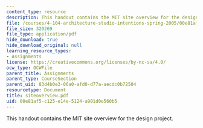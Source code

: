 ```yaml
---
content_type: resource
description: This handout contains the MIT site overview for the design project.
file: /courses/4-104-architecture-studio-intentions-spring-2005/00e81af5c125e14e5124a901d0e560b5_siteoverview.pdf
file_size: 320269
file_type: application/pdf
hide_download: true
hide_download_original: null
learning_resource_types:
- Assignments
license: https://creativecommons.org/licenses/by-nc-sa/4.0/
ocw_type: OCWFile
parent_title: Assignments
parent_type: CourseSection
parent_uid: 83d4b0e3-06a0-afd0-d77a-aecdc0b72504
resourcetype: Document
title: siteoverview.pdf
uid: 00e81af5-c125-e14e-5124-a901d0e560b5
---
```

This handout contains the MIT site overview for the design project.